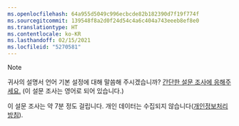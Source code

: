 ```yaml
---
ms.openlocfilehash: 64a955d5049c996ecbcde82b182390d7f19f774f
ms.sourcegitcommit: 139548f8a2d0f24d54c4a6c404a743eeeb8ef8e0
ms.translationtype: HT
ms.contentlocale: ko-KR
ms.lasthandoff: 02/15/2021
ms.locfileid: "5270581"
---
```

> [!NOTE]
>귀사의 설명서 언어 기본 설정에 대해 말씀해 주시겠습니까? [간단한 설문 조사에 응해주세요.](https://aka.ms/BAG_Docs_Language_Survey) (이 설문 조사는 영어로 되어 있습니다.)
>
>이 설문 조사는 약 7분 정도 걸립니다. 개인 데이터는 수집되지 않습니다([개인정보처리방침](https://go.microsoft.com/fwlink/?LinkId=521839)).
